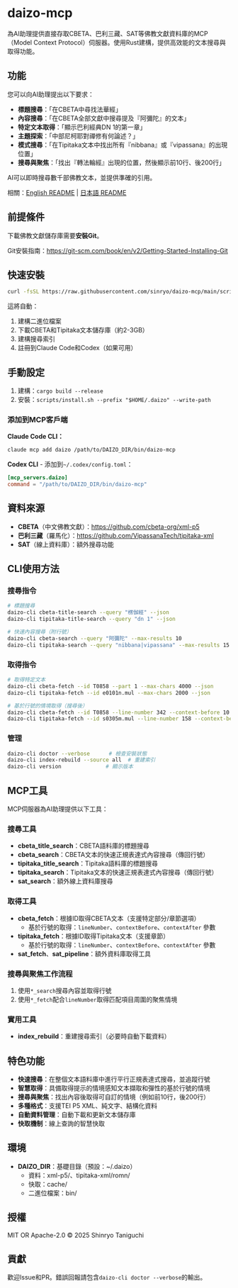 # daizo-mcp

為AI助理提供直接存取CBETA、巴利三藏、SAT等佛教文獻資料庫的MCP（Model Context Protocol）伺服器。使用Rust建構，提供高效能的文本搜尋與取得功能。

## 功能

您可以向AI助理提出以下要求：

- **標題搜尋**：「在CBETA中尋找法華經」
- **內容搜尋**：「在CBETA全部文獻中搜尋提及『阿彌陀』的文本」
- **特定文本取得**：「顯示巴利經典DN 1的第一章」
- **主題探索**：「中部尼柯耶對禪修有何論述？」
- **模式搜尋**：「在Tipitaka文本中找出所有『nibbana』或『vipassana』的出現位置」
- **搜尋與聚焦**：「找出『轉法輪經』出現的位置，然後顯示前10行、後200行」

AI可以即時搜尋數千部佛教文本，並提供準確的引用。

相關：[English README](README.md) | [日本語 README](README.ja.md)

## 前提條件

下載佛教文獻儲存庫需要**安裝Git**。

Git安裝指南：https://git-scm.com/book/en/v2/Getting-Started-Installing-Git

## 快速安裝

```bash
curl -fsSL https://raw.githubusercontent.com/sinryo/daizo-mcp/main/scripts/bootstrap.sh | bash -s -- --yes --write-path
```

這將自動：
1. 建構二進位檔案
2. 下載CBETA和Tipitaka文本儲存庫（約2-3GB）
3. 建構搜尋索引
4. 註冊到Claude Code和Codex（如果可用）

## 手動設定

1. 建構：`cargo build --release`
2. 安裝：`scripts/install.sh --prefix "$HOME/.daizo" --write-path`

### 添加到MCP客戶端

**Claude Code CLI：**
```bash
claude mcp add daizo /path/to/DAIZO_DIR/bin/daizo-mcp
```

**Codex CLI** - 添加到`~/.codex/config.toml`：
```toml
[mcp_servers.daizo]
command = "/path/to/DAIZO_DIR/bin/daizo-mcp"
```

## 資料來源

- **CBETA**（中文佛教文獻）：https://github.com/cbeta-org/xml-p5
- **巴利三藏**（羅馬化）：https://github.com/VipassanaTech/tipitaka-xml
- **SAT**（線上資料庫）：額外搜尋功能

## CLI使用方法

### 搜尋指令
```bash
# 標題搜尋
daizo-cli cbeta-title-search --query "楞伽經" --json
daizo-cli tipitaka-title-search --query "dn 1" --json

# 快速內容搜尋（附行號）
daizo-cli cbeta-search --query "阿彌陀" --max-results 10
daizo-cli tipitaka-search --query "nibbana|vipassana" --max-results 15
```

### 取得指令
```bash
# 取得特定文本
daizo-cli cbeta-fetch --id T0858 --part 1 --max-chars 4000 --json
daizo-cli tipitaka-fetch --id e0101n.mul --max-chars 2000 --json

# 基於行號的情境取得（搜尋後）
daizo-cli cbeta-fetch --id T0858 --line-number 342 --context-before 10 --context-after 200
daizo-cli tipitaka-fetch --id s0305m.mul --line-number 158 --context-before 5 --context-after 100
```

### 管理
```bash
daizo-cli doctor --verbose      # 檢查安裝狀態
daizo-cli index-rebuild --source all  # 重建索引
daizo-cli version              # 顯示版本
```

## MCP工具

MCP伺服器為AI助理提供以下工具：

### 搜尋工具
- **cbeta_title_search**：CBETA語料庫的標題搜尋
- **cbeta_search**：CBETA文本的快速正規表達式內容搜尋（傳回行號）
- **tipitaka_title_search**：Tipitaka語料庫的標題搜尋
- **tipitaka_search**：Tipitaka文本的快速正規表達式內容搜尋（傳回行號）
- **sat_search**：額外線上資料庫搜尋

### 取得工具
- **cbeta_fetch**：根據ID取得CBETA文本（支援特定部分/章節選項）
  - 基於行號的取得：`lineNumber`、`contextBefore`、`contextAfter` 參數
- **tipitaka_fetch**：根據ID取得Tipitaka文本（支援章節）
  - 基於行號的取得：`lineNumber`、`contextBefore`、`contextAfter` 參數
- **sat_fetch**、**sat_pipeline**：額外資料庫取得工具

### 搜尋與聚焦工作流程
1. 使用`*_search`搜尋內容並取得行號
2. 使用`*_fetch`配合`lineNumber`取得匹配項目周圍的聚焦情境

### 實用工具
- **index_rebuild**：重建搜尋索引（必要時自動下載資料）

## 特色功能

- **快速搜尋**：在整個文本語料庫中進行平行正規表達式搜尋，並追蹤行號
- **智慧取得**：具備取得提示的情境感知文本擷取和彈性的基於行號的情境
- **搜尋與聚焦**：找出內容後取得可自訂的情境（例如前10行，後200行）
- **多種格式**：支援TEI P5 XML、純文字、結構化資料
- **自動資料管理**：自動下載和更新文本儲存庫
- **快取機制**：線上查詢的智慧快取

## 環境

- **DAIZO_DIR**：基礎目錄（預設：~/.daizo）
  - 資料：xml-p5/、tipitaka-xml/romn/
  - 快取：cache/
  - 二進位檔案：bin/

## 授權

MIT OR Apache-2.0 © 2025 Shinryo Taniguchi

## 貢獻

歡迎Issue和PR。錯誤回報請包含`daizo-cli doctor --verbose`的輸出。